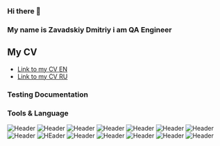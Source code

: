 ### Hi there 👋
### My name is Zavadskiy Dmitriy i am QA Engineer

<!--
**D1ma665/D1ma665** is a ✨ _special_ ✨ repository because its `README.md` (this file) appears on your GitHub profile.

Here are some ideas to get you started:


-->


## My CV
- [Link to my CV EN](https://drive.google.com/file/d/1D1uesBBBlOP7PXcwCNB1x8WjIzMG_Ge1/view?usp=share_link)
- [Link to my CV RU](https://drive.google.com/file/d/1yJbmdPpexFfjYWcCy73oBKYgQ-NNJAN0/view?usp=sharing)
### Testing Documentation
<!--
- [Check lists]()
- [Bug reports]()
- [SQL]()
-->

### Tools & Language
![Header](https://img.shields.io/badge/Jira-090909?Style=for-the-badge&logo=jira&logoColor=136be1)
![Header](https://img.shields.io/badge/Postman-090909?Style=for-the-badge&logo=postman&logoColor=f76935)
![Header](https://img.shields.io/badge/Github-090909?Style=for-the-badge&logo=github&logoColor=8cg4d7)
![Header](https://img.shields.io/badge/CharlesProxy-090909?Style=for-the-badge&logo=charlesproxy&logoColor=8cc4d7)
![Header](https://img.shields.io/badge/Xcode-090909?Style=for-the-badge&logo=xcode&logoColor=8cc4d)
![Header](https://img.shields.io/badge/Graylog-090909?Style=for-the-badge&logo=graylog&logoColor=84d7)
![Header](https://img.shields.io/badge/DevTooLS-090909?Style=for-the-badge&logo=googlechrome&logoColor=2677f2)
![Header](https://img.shields.io/badge/Figma-090909?Style=for-the-badge&logo=figma&logoColor=fd5fa6)
![HEader](https://img.shields.io/badge/QASE-090909?Style=for-the-badge&logo=qase&logoColor=8cc4d7)
![Header](https://img.shields.io/badge/TestRail-090909?Style=for-the-badge&logo=testrail&logoColor=71b556)
![Header](https://img.shields.io/badge/Jenkins-090909?Style=for-the-badge&logo=jenkins&logoColor=f7f7f7)
![Header](https://img.shields.io/badge/MySQL-090909?Style=for-the-badge&logo=mysql&logoColor=8cc4d7)
![Header](https://img.shields.io/badge/FirebaseConsole-090909?Style=for-the-badge&logo=firebase&logoColor=8cc4d)
![Header](https://img.shields.io/badge/ApatchJmeter-090909?Style=for-the-badge&logo=firebase&logoColor=8cc4d)
